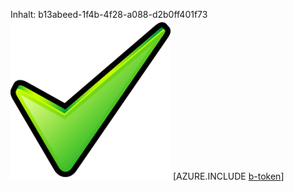 Inhalt: b13abeed-1f4b-4f28-a088-d2b0ff401f73![Bild](b23e25e7-5c96-43cd-a644-d33c2fd6ebb2.png)
[AZURE.INCLUDE [b-token](4b1a0bbf-78f9-42b6-9ca1-6530c6c04f0c.md)]
